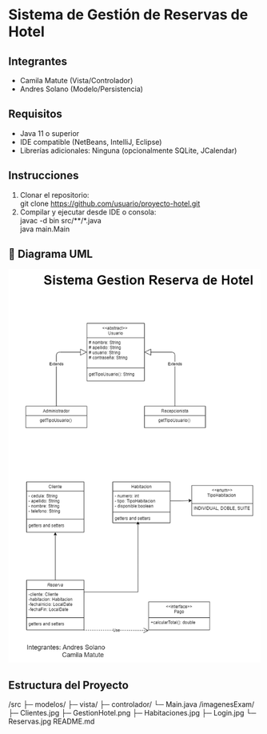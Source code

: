 # Sistema de Gestión de Reservas de Hotel

## Integrantes
- Camila Matute (Vista/Controlador)
- Andres Solano (Modelo/Persistencia)

## Requisitos
- Java 11 o superior
- IDE compatible (NetBeans, IntelliJ, Eclipse)
- Librerías adicionales: Ninguna (opcionalmente SQLite, JCalendar)

## Instrucciones
1. Clonar el repositorio:  
   git clone https://github.com/usuario/proyecto-hotel.git
2. Compilar y ejecutar desde IDE o consola:  
   javac -d bin src/**/*.java  
   java main.Main


## 🧩 Diagrama UML

![UML](imagenesExam/GestionHotel.png)


## Estructura del Proyecto
/src
 ├─ modelos/
 ├─ vista/
 ├─ controlador/
 └─ Main.java
/imagenesExam/
 ├─ Clientes.jpg
 ├─ GestionHotel.png
 ├─ Habitaciones.jpg
 ├─ Login.jpg
 └─ Reservas.jpg
README.md
